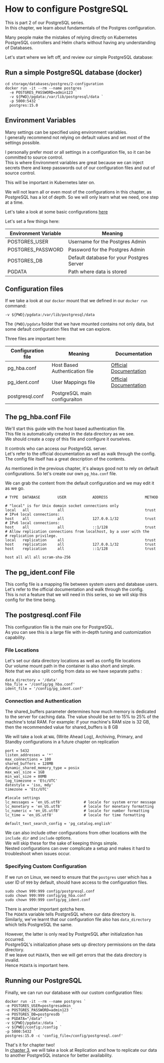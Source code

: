 # How to configure PostgreSQL

This is part 2 of our PostgreSQL series. </br>
In this chapter, we learn about fundamentals of the Postgres configuration. </br>

Many people make the mistakes of relying directly on Kubernetes PostgreSQL controllers
and Helm charts without having any understanding of Databases. </br>

Let's start where we left off, and review our simple PostgreSQL database:

## Run a simple PostgreSQL database (docker)

```
cd storage/databases/postgres/2-configuration
docker run -it --rm --name postgres `
  -e POSTGRES_PASSWORD=admin123 `
  -v ${PWD}/pgdata:/var/lib/postgresql/data `
  -p 5000:5432 `
  postgres:15.0
```

## Environment Variables

Many settings can be specified using environment variables. </br>
I generally recommend not relying on default values and set most of the settings 
possible. </br>

I personally prefer most or all settings in a configuration file, so it can be committed to source control. </br>
This is where Environment variables are great because we can inject secrets there
and keep passwords out of our configuration files and out of source control. </br>

This will be important in Kubernetes later on. </br>

We will not learn all or even most of the configurations in this chapter, as PostgreSQL has a lot of depth. So we will only learn what we need, one step at a time. </br>

Let's take a look at some basic configurations [here](https://hub.docker.com/_/postgres)

Let's set a few things here:

| Environment Variable | Meaning |
|----------------------|---------|
| POSTGRES_USER        |  Username for the Postgres Admin       |
| POSTGRES_PASSWORD    |  Password for the Postgres Admin       |
| POSTGRES_DB          |  Default database for your Postgres Server       |
| PGDATA               |  Path where data is stored       |


## Configuration files

If we take a look at our `docker` mount that we defined in our `docker run` command: </br>

`-v ${PWD}/pgdata:/var/lib/postgresql/data ` </br>

The `{PWD}/pgdata` folder that we have mounted contains not only data, but some default configuration files that we can explore. </br>

Three files are important here:

 

|Configuration file | Meaning |  Documentation
|----------------------|---------|-------|
| pg_hba.conf        |  Host Based Authentication file       | [Official Documentation](https://www.postgresql.org/docs/current/auth-pg-hba-conf.html) |
| pg_ident.conf    |  User Mappings file       |  [Official Documentation](https://www.postgresql.org/docs/current/auth-username-maps.html)
| postgresql.conf          |  PostgreSQL main configuraiton       |

## The pg_hba.conf File

We'll start this guide with the host based authentication file. </br>
This file is automatically created in the data directory as we see. </br>
We should create a copy of this file and configure it ourselves. </br>

It controls who can access our PostgreSQL server. </br>
Let's refer to the official documentation as well as walk through the config. </br>
The config file itself has a great description of the contents. </br>

As mentioned in the previous chapter, it's always good not to rely on default configurations. So let's create our own `pg_hba.conf` file. </br>

We can grab the content from the default configuration and we may edit it as we go.

```
# TYPE  DATABASE        USER            ADDRESS                 METHOD

# "local" is for Unix domain socket connections only
local   all             all                                     trust
# IPv4 local connections:
host    all             all             127.0.0.1/32            trust
# IPv6 local connections:
host    all             all             ::1/128                 trust
# Allow replication connections from localhost, by a user with the
# replication privilege.
local   replication     all                                     trust
host    replication     all             127.0.0.1/32            trust
host    replication     all             ::1/128                 trust

host all all all scram-sha-256
```

## The pg_ident.conf File

This config file is a mapping file between system users and database users. </br>
Let's refer to the official documentation and walk through the config. </br>
This is not a feature that we will need in this series, so we will skip this config for the time being. </br>

## The postgresql.conf File

This configuration file is the main one for PostgreSQL. </br>
As you can see this is a large file with in-depth tuning and customization capability. </br>

### File Locations

Let's set our data directory locations as well as config file locations </br>
Our volume mount path in the container is also short and simple. </br>
Note that we also split config from data so we have separate paths :

```
data_directory = '/data'
hba_file = '/config/pg_hba.conf'
ident_file = '/config/pg_ident.conf'
```

### Connection and Authentication

The shared_buffers parameter determines how much memory is dedicated to the server for caching data. The value should be set to 15% to 25% of the machine's total RAM. For example: if your machine's RAM size is 32 GB, then the recommended value for shared_buffers is 8 GB </br>

We will take a look at `WAL` (Write Ahead Log), Archiving, Primary, and Standby configurations in a future chapter on replication </br>

```
port = 5432
listen_addresses = '*'
max_connections = 100
shared_buffers = 128MB
dynamic_shared_memory_type = posix
max_wal_size = 1GB
min_wal_size = 80MB
log_timezone = 'Etc/UTC'
datestyle = 'iso, mdy'
timezone = 'Etc/UTC'

#locale settings
lc_messages = 'en_US.utf8'			# locale for system error message
lc_monetary = 'en_US.utf8'			# locale for monetary formatting
lc_numeric = 'en_US.utf8'			# locale for number formatting
lc_time = 'en_US.utf8'				# locale for time formatting

default_text_search_config = 'pg_catalog.english'

```

We can also include other configurations from other locations with the `include_dir` and `include` options. </br>
We will skip these for the sake of keeping things simple. </br>
Nested configurations can over complicate a setup and makes it hard to troubleshoot when issues occur. </br>

### Specifying Custom Configuration

If we run on Linux, we need to ensure that the `postgres` user which has a user ID of `999` by default, should have access to the configuration files. </br>

```
sudo chown 999:999 config/postgresql.conf
sudo chown 999:999 config/pg_hba.conf
sudo chown 999:999 config/pg_ident.conf
```

There is another important gotcha here. </br>
The `PGDATA` variable tells PostgreSQL where our data directory is. </br>
Similarly, we've learnt that our configuration file also has `data_directory` which tells PostgreSQL the same. </br>

However, the latter is only read by PostgreSQL after initialization has occurred. </br>
PostgreSQL's initialization phase sets up directory permissions on the data directory. </br>
If we leave out `PGDATA`, then we will get errors that the data directory is invalid. </br>
Hence `PGDATA` is important here. </br>

## Running our PostgreSQL

Finally, we can run our database with our custom configuration files:

```
docker run -it --rm --name postgres `
-e POSTGRES_USER=postgresadmin `
-e POSTGRES_PASSWORD=admin123 `
-e POSTGRES_DB=postgresdb `
-e PGDATA="/data" `
-v ${PWD}/pgdata:/data `
-v ${PWD}/config:/config `
-p 5000:5432 `
postgres:15.0 -c 'config_file=/config/postgresql.conf'
```

That's it for chapter two! </br>
In [chapter 3](../3-replication/README.md), we will take a look at Replication and how to replicate our data to another PostgreSQL instance for better availability.
